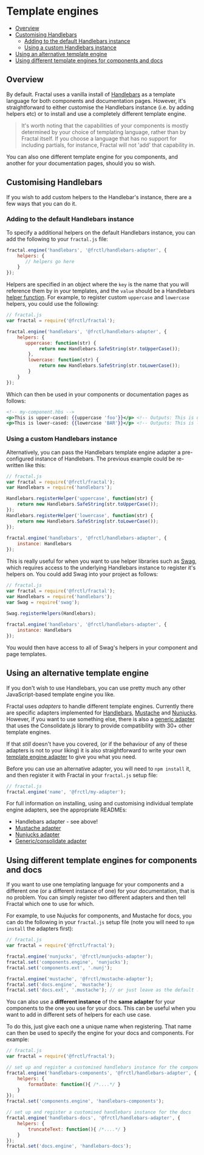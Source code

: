 # Template engines

<!-- START doctoc generated TOC please keep comment here to allow auto update -->
<!-- DON'T EDIT THIS SECTION, INSTEAD RE-RUN doctoc TO UPDATE -->


- [Overview](#overview)
- [Customising Handlebars](#customising-handlebars)
  - [Adding to the default Handlebars instance](#adding-to-the-default-handlebars-instance)
  - [Using a custom Handlebars instance](#using-a-custom-handlebars-instance)
- [Using an alternative template engine](#using-an-alternative-template-engine)
- [Using different template engines for components and docs](#using-different-template-engines-for-components-and-docs)

<!-- END doctoc generated TOC please keep comment here to allow auto update -->

## Overview

By default. Fractal uses a vanilla install of [Handlebars](http://handlebars.js) as a template language for both components and documentation pages. However, it's straightforward to either customise the Handlebars instance (i.e. by adding helpers etc) or to install and use a completely different template engine.

> It's worth noting that the capabilities of your components is mostly determined by your choice of templating language, rather than by Fractal itself. If you choose a language that has no support for including partials, for instance, Fractal will not 'add' that capability in.

You can also one different template engine for you components, and another for your documentation pages, should you so wish.

## Customising Handlebars

If you wish to add custom helpers to the Handlebar's instance, there are a few ways that you can do it.

### Adding to the default Handlebars instance

To specify a additional helpers on the default Handlebars instance, you can add the following to your `fractal.js` file:

```javascript
fractal.engine('handlebars', '@frctl/handlebars-adapter', {
    helpers: {
       // helpers go here
    }
});
```

Helpers are specified in an object where the `key` is the name that you will reference them by in your templates, and the `value` should be a Handlebars [helper function](http://handlebarsjs.com/#helpers). For example, to register custom `uppercase` and `lowercase` helpers, you could use the following:

```javascript
// fractal.js
var fractal = require('@frctl/fractal');

fractal.engine('handlebars', '@frctl/handlebars-adapter', {
    helpers: {
       uppercase: function(str) {
            return new Handlebars.SafeString(str.toUpperCase());
        },
        lowercase: function(str) {
            return new Handlebars.SafeString(str.toLowerCase());
        }
    }
});
```

Which can then be used in your components or documentation pages as follows:

```handlebars
<!-- my-component.hbs -->
<p>This is upper-cased: {{uppercase 'foo'}}</p> <!-- Outputs: This is upper-cased: FOO -->
<p>This is lower-cased: {{lowercase 'BAR'}}</p> <!-- Outputs: This is lower-cased: bar -->
```
### Using a custom Handlebars instance

Alternatively, you can pass the Handlebars template engine adapter a pre-configured instance of Handlebars.  The previous example could be re-written like this:

```js
// fractal.js
var fractal = require('@frctl/fractal');
var Handlebars = require('handlebars');

Handlebars.registerHelper('uppercase', function(str) {
    return new Handlebars.SafeString(str.toUpperCase());
});
Handlebars.registerHelper('lowercase', function(str) {
    return new Handlebars.SafeString(str.toLowerCase());
});
    
fractal.engine('handlebars', '@frctl/handlebars-adapter', {
    instance: Handlebars
});
```

This is really useful for when you want to use helper libraries such as [Swag](https://github.com/elving/swag), which requires access to the underlying Handlebars instance to register it's helpers on. You could add Swag into your project as follows:

```js
// fractal.js
var fractal = require('@frctl/fractal');
var Handlebars = require('handlebars');
var Swag = require('swag');

Swag.registerHelpers(Handlebars);
    
fractal.engine('handlebars', '@frctl/handlebars-adapter', {
    instance: Handlebars
});
```
You would then have access to all of Swag's helpers in your component and page templates.

## Using an alternative template engine

If you don't wish to use Handlebars, you can use pretty much any other JavaScript-based template engine you like.

Fractal uses *adapters*  to handle different template engines. Currently there are specific adapters implemented for [Handlebars](https://github.com/frctl/handlebars-adapter), [Mustache](https://github.com/frctl/mustache-adapter) and [Nunjucks](https://github.com/frctl/nunjucks-adapter). However, if you want to use something else, there is also a [generic adapter]() that uses the Consolidate.js library to provide compatibility with 30+ other template engines.

If that *still* doesn't have you covered, (or if the behaviour of any of these adapters is not to your liking) it is also straightforward to write your own [template engine adapter](/docs/engines/custom-adapters.md) to give you what you need.

Before you can use an alternative adapter, you will need to `npm install` it, and then register it with Fractal in your `fractal.js` setup file:

```javascript
// fractal.js
fractal.engine('name', '@frctl/my-adapter');
```

For full information on installing, using and customising individual template engine adapters, see the appropriate READMEs:

* Handlebars adapter - see above!
* [Mustache adapter](https://github.com/frctl/mustache-adapter)
* [Nunjucks adapter](https://github.com/frctl/nunjucks-adapter)
* [Generic/consolidate adapter](https://github.com/frctl/consolidate-adapter)

## Using different template engines for components and docs

If you want to use one templating language for your components and a different one (or a different instance of one) for your documentation, that is no problem. You can simply register two different adapters and then tell Fractal which one to use for which.

For example, to use Nujucks for components, and Mustache for docs, you can do the following in your `fractal.js` setup file (note you will need to `npm install` the adapters first):

```javascript
// fractal.js
var fractal = require('@frctl/fractal');

fractal.engine('nunjucks', '@frctl/nunjucks-adapter');
fractal.set('components.engine', 'nunjucks');
fractal.set('components.ext', '.nunj');

fractal.engine('mustache', '@frctl/mustache-adapter');
fractal.set('docs.engine', 'mustache');
fractal.set('docs.ext', '.mustache'); // or just leave as the default .md, it's up to you!
```

You can also use a **different instance** of the **same adapter** for your components to the one you use for your docs. This can be useful when you want to add in different sets of helpers for each use case.

To do this, just give each one a unique name when registering. That name can then be used to specify the engine for your docs and components. For example:

```javascript
// fractal.js
var fractal = require('@frctl/fractal');

// set up and register a customised handlebars instance for the components
fractal.engine('handlebars-components', '@frctl/handlebars-adapter', {
    helpers: {
        formatDate: function(){ /*....*/ }
    }
});
fractal.set('components.engine', 'handlebars-components');

// set up and register a customised handlebars instance for the docs
fractal.engine('handlebars-docs', '@frctl/handlebars-adapter', {
    helpers: {
        truncateText: function(){ /*....*/ }
    }
});
fractal.set('docs.engine', 'handlebars-docs');
```





